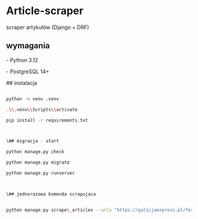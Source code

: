 # Article-scraper

scraper artykułów (Django + DRF)

## wymagania

\- Python 3.12

\- PostgreSQL 14+



\## instalacja

```bash

python -m venv .venv

.\\.venv\\Scripts\\activate

pip install -r requirements.txt



\## migracja - start

python manage.py check

python manage.py migrate

python manage.py runserver



\## jednorazowa komenda scrapujaca


python manage.py scrape\_articles --urls "https://galicjaexpress.pl/ford-c-max-jaki-silnik-benzynowy-wybrac-aby-zaoszczedzic-na-paliwie,https://galicjaexpress.pl/bmw-e9-30-cs-szczegolowe-informacje-o-osiagach-i-historii-modelu,https://take-group.github.io/example-blog-without-ssr/jak-kroic-piers-z-kurczaka-aby-uniknac-suchych-kawalkow-miesa,https://take-group.github.io/example-blog-without-ssr/co-mozna-zrobic-ze-schabu-oprocz-kotletow-5-zaskakujacych-przepisow"



